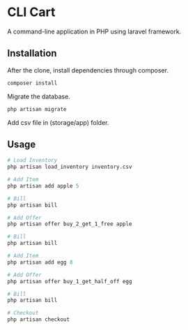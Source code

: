 # CLI Cart

A command-line application in PHP using laravel framework.

## Installation

After the clone, install dependencies through composer.

```bash
composer install
```

Migrate the database.

```bash
php artisan migrate
```
Add csv file in (storage/app) folder.

## Usage

```python
# Load Inventory
php artisan load_inventory inventory.csv

# Add Item
php artisan add apple 5

# Bill
php artisan bill

# Add Offer
php artisan offer buy_2_get_1_free apple

# Bill
php artisan bill

# Add Item
php artisan add egg 8

# Add Offer
php artisan offer buy_1_get_half_off egg

# Bill
php artisan bill

# Checkout
php artisan checkout
